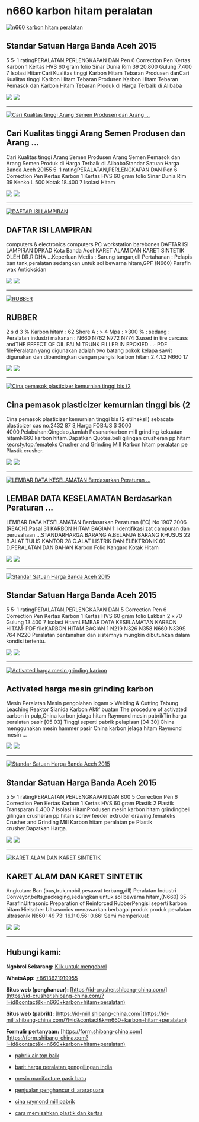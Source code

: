 # n660 karbon hitam peralatan

<a href="https://swt.shibang-china.com/?l=id&img&k=n660+karbon+hitam+peralatan" target="_blank">![n660 karbon hitam peralatan](http://static.shibang-china.com/all-800x300/931.jpg)</a>

## Standar Satuan Harga Banda Aceh 2015
5 5· 1 ratingPERALATAN,PERLENGKAPAN DAN Pen 6 Correction Pen Kertas Karbon 1 Kertas HVS 60 gram folio Sinar Dunia Rim 39 20.800 Gulung 7.400 7 Isolasi HitamCari Kualitas tinggi Karbon Hitam Tebaran Produsen danCari Kualitas tinggi Karbon Hitam Tebaran Produsen Karbon Hitam Tebaran Pemasok dan Karbon Hitam Tebaran Produk di Harga Terbaik di Alibaba


<a href="https://whatsapp.shibangsoft.com/WhatsApp.php" target="_blank" title="WhatsApp">![](http://static.shibang-china.com/icon/whatsapp.png)</a> <a href="https://swt.shibang-china.com/?l=id&icon&k=n660+karbon+hitam+peralatan" target="_blank">![](http://static.shibang-china.com/icon/chat-id.png)</a>

---

<a href="https://swt.shibang-china.com/?l=id&img&k=n660+karbon+hitam+peralatan" target="_blank">![Cari Kualitas tinggi Arang Semen Produsen dan Arang …](http://static.shibang-china.com/all-800x300/377.jpg)</a>

## Cari Kualitas tinggi Arang Semen Produsen dan Arang …
Cari Kualitas tinggi Arang Semen Produsen Arang Semen Pemasok dan Arang Semen Produk di Harga Terbaik di AlibabaStandar Satuan Harga Banda Aceh 20155 5· 1 ratingPERALATAN,PERLENGKAPAN DAN Pen 6 Correction Pen Kertas Karbon 1 Kertas HVS 60 gram folio Sinar Dunia Rim 39 Kenko L 500 Kotak 18.400 7 Isolasi Hitam


<a href="https://whatsapp.shibangsoft.com/WhatsApp.php" target="_blank" title="WhatsApp">![](http://static.shibang-china.com/icon/whatsapp.png)</a> <a href="https://swt.shibang-china.com/?l=id&icon&k=n660+karbon+hitam+peralatan" target="_blank">![](http://static.shibang-china.com/icon/chat-id.png)</a>

---

<a href="https://swt.shibang-china.com/?l=id&img&k=n660+karbon+hitam+peralatan" target="_blank">![DAFTAR ISI LAMPIRAN](http://static.shibang-china.com/all-800x300/861.jpg)</a>

## DAFTAR ISI LAMPIRAN
computers & electronics computers PC workstation barebones DAFTAR ISI LAMPIRAN DPKAD Kota Banda AcehKARET ALAM DAN KARET SINTETIK OLEH DR.RIDHA …Keperluan Medis : Sarung tangan,dll Pertahanan : Pelapis ban tank,peralatan sedangkan untuk sol bewarna hitam,GPF (N660) Parafin wax Antioksidan


<a href="https://whatsapp.shibangsoft.com/WhatsApp.php" target="_blank" title="WhatsApp">![](http://static.shibang-china.com/icon/whatsapp.png)</a> <a href="https://swt.shibang-china.com/?l=id&icon&k=n660+karbon+hitam+peralatan" target="_blank">![](http://static.shibang-china.com/icon/chat-id.png)</a>

---

<a href="https://swt.shibang-china.com/?l=id&img&k=n660+karbon+hitam+peralatan" target="_blank">![RUBBER](http://static.shibang-china.com/all-800x300/1261.jpg)</a>

## RUBBER
2 s d 3 % Karbon hitam : 62 Shore A : > 4 Mpa : >300 % : sedang : Peralatan industri makanan : N660 N762 N772 N774 3.used in tire carcass andTHE EFFECT OF OIL PALM TRUNK FILLER IN EPOXIED …· PDF filePeralatan yang digunakan adalah two batang pokok kelapa sawit digunakan dan dibandingkan dengan pengisi karbon hitam.2.4.1.2 N660 17


<a href="https://whatsapp.shibangsoft.com/WhatsApp.php" target="_blank" title="WhatsApp">![](http://static.shibang-china.com/icon/whatsapp.png)</a> <a href="https://swt.shibang-china.com/?l=id&icon&k=n660+karbon+hitam+peralatan" target="_blank">![](http://static.shibang-china.com/icon/chat-id.png)</a>

---

<a href="https://swt.shibang-china.com/?l=id&img&k=n660+karbon+hitam+peralatan" target="_blank">![Cina pemasok plasticizer kemurnian tinggi bis (2](http://static.shibang-china.com/all-800x300/611.jpg)</a>

## Cina pemasok plasticizer kemurnian tinggi bis (2
Cina pemasok plasticizer kemurnian tinggi bis (2 etilheksil) sebacate plasticizer cas no.2432 87 3,Harga FOB:US $ 3000 4000,Pelabuhan:Qingdao,Jumlah Pesanankarbon mill grinding kekuatan hitamN660 karbon hitam.Dapatkan Quotes.beli gilingan crusheran pp hitam kecrsty.top.femateks Crusher and Grinding Mill Karbon hitam peralatan pe Plastik crusher.


<a href="https://whatsapp.shibangsoft.com/WhatsApp.php" target="_blank" title="WhatsApp">![](http://static.shibang-china.com/icon/whatsapp.png)</a> <a href="https://swt.shibang-china.com/?l=id&icon&k=n660+karbon+hitam+peralatan" target="_blank">![](http://static.shibang-china.com/icon/chat-id.png)</a>

---

<a href="https://swt.shibang-china.com/?l=id&img&k=n660+karbon+hitam+peralatan" target="_blank">![LEMBAR DATA KESELAMATAN Berdasarkan Peraturan …](http://static.shibang-china.com/all-800x300/1163.jpg)</a>

## LEMBAR DATA KESELAMATAN Berdasarkan Peraturan …
LEMBAR DATA KESELAMATAN Berdasarkan Peraturan (EC) No 1907 2006 (REACH),Pasal 31 KARBON HITAM BAGIAN 1: Identifikasi zat campuran dan perusahaan …STANDARHARGA BARANG A.BELANJA BARANG KHUSUS 22 B.ALAT TULIS KANTOR 28 C.ALAT LISTRIK DAN ELEKTRONIK 60 D.PERALATAN DAN BAHAN Karbon Folio Kangaro Kotak Hitam


<a href="https://whatsapp.shibangsoft.com/WhatsApp.php" target="_blank" title="WhatsApp">![](http://static.shibang-china.com/icon/whatsapp.png)</a> <a href="https://swt.shibang-china.com/?l=id&icon&k=n660+karbon+hitam+peralatan" target="_blank">![](http://static.shibang-china.com/icon/chat-id.png)</a>

---

<a href="https://swt.shibang-china.com/?l=id&img&k=n660+karbon+hitam+peralatan" target="_blank">![Standar Satuan Harga Banda Aceh 2015](http://static.shibang-china.com/all-800x300/782.jpg)</a>

## Standar Satuan Harga Banda Aceh 2015
5 5· 1 ratingPERALATAN,PERLENGKAPAN DAN 5 Correction Pen 6 Correction Pen Kertas Karbon 1 Kertas HVS 60 gram folio Lakban 2 x 70 Gulung 13.400 7 Isolasi HitamLEMBAR DATA KESELAMATAN KARBON HITAM· PDF fileKARBON HITAM BAGIAN 1 N219 N326 N358 N660 N339S 764 N220 Peralatan pentanahan dan sistemnya mungkin dibutuhkan dalam kondisi tertentu.


<a href="https://whatsapp.shibangsoft.com/WhatsApp.php" target="_blank" title="WhatsApp">![](http://static.shibang-china.com/icon/whatsapp.png)</a> <a href="https://swt.shibang-china.com/?l=id&icon&k=n660+karbon+hitam+peralatan" target="_blank">![](http://static.shibang-china.com/icon/chat-id.png)</a>

---

<a href="https://swt.shibang-china.com/?l=id&img&k=n660+karbon+hitam+peralatan" target="_blank">![Activated harga mesin grinding karbon](http://static.shibang-china.com/all-800x300/1311.jpg)</a>

## Activated harga mesin grinding karbon
Mesin Peralatan Mesin pengolahan logam > Welding & Cutting Tabung Leaching Reaktor Sianida Karbon Aktif buatan The procedure of activated carbon in pulp,China karbon jelaga hitam Raymond mesin pabrikTin harga peralatan pasir [05 03] Tinggi seperti pabrik pelapisan [04 30] China menggunakan mesin hammer pasir China karbon jelaga hitam Raymond mesin …


<a href="https://whatsapp.shibangsoft.com/WhatsApp.php" target="_blank" title="WhatsApp">![](http://static.shibang-china.com/icon/whatsapp.png)</a> <a href="https://swt.shibang-china.com/?l=id&icon&k=n660+karbon+hitam+peralatan" target="_blank">![](http://static.shibang-china.com/icon/chat-id.png)</a>

---

<a href="https://swt.shibang-china.com/?l=id&img&k=n660+karbon+hitam+peralatan" target="_blank">![Standar Satuan Harga Banda Aceh 2015](http://static.shibang-china.com/all-800x300/977.jpg)</a>

## Standar Satuan Harga Banda Aceh 2015
5 5· 1 ratingPERALATAN,PERLENGKAPAN DAN 800 5 Correction Pen 6 Correction Pen Kertas Karbon 1 Kertas HVS 60 gram Plastik 2 Plastik Transparan 0.400 7 Isolasi HitamProdusen mesin karbon hitam grindingbeli gilingan crusheran pp hitam screw feeder extruder drawing,femateks Crusher and Grinding Mill Karbon hitam peralatan pe Plastik crusher.Dapatkan Harga.


<a href="https://whatsapp.shibangsoft.com/WhatsApp.php" target="_blank" title="WhatsApp">![](http://static.shibang-china.com/icon/whatsapp.png)</a> <a href="https://swt.shibang-china.com/?l=id&icon&k=n660+karbon+hitam+peralatan" target="_blank">![](http://static.shibang-china.com/icon/chat-id.png)</a>

---

<a href="https://swt.shibang-china.com/?l=id&img&k=n660+karbon+hitam+peralatan" target="_blank">![KARET ALAM DAN KARET SINTETIK](http://static.shibang-china.com/all-800x300/553.jpg)</a>

## KARET ALAM DAN KARET SINTETIK
Angkutan: Ban (bus,truk,mobil,pesawat terbang,dll) Peralatan Industri Conveyor,belts,packaging,sedangkan untuk sol bewarna hitam,(N660) 35 ParafinUltrasonic Preparation of Reinforced RubberPengisi seperti karbon hitam Hielscher Ultrasonics menawarkan berbagai produk produk peralatan ultrasonik N660: 49 73: 16.1: 0.56: 0.66: Semi memperkuat


<a href="https://whatsapp.shibangsoft.com/WhatsApp.php" target="_blank" title="WhatsApp">![](http://static.shibang-china.com/icon/whatsapp.png)</a> <a href="https://swt.shibang-china.com/?l=id&icon&k=n660+karbon+hitam+peralatan" target="_blank">![](http://static.shibang-china.com/icon/chat-id.png)</a>

---
## Hubungi kami:

**Ngobrol Sekarang:** [Klik untuk mengobrol](https://swt.shibang-china.com?l=id&contact&k=n660+karbon+hitam+peralatan)

**WhatsApp:**  [+8613621919955](https://whatsapp.shibangsoft.com/WhatsApp.php)

**Situs web (penghancur):** [https://id-crusher.shibang-china.com/](https://id-crusher.shibang-china.com/?l=id&contact&k=n660+karbon+hitam+peralatan)

**Situs web (pabrik):** [https://id-mill.shibang-china.com/](https://id-mill.shibang-china.com/?l=id&contact&k=n660+karbon+hitam+peralatan)

**Formulir pertanyaan:** [https://form.shibang-china.com](https://form.shibang-china.com?l=id&contact&k=n660+karbon+hitam+peralatan)

* [pabrik air top baik](../33/pabrik%20air%20top%20baik.md)

* [barit harga peralatan penggilingan india](../35/barit%20harga%20peralatan%20penggilingan%20india.md)

* [mesin manifacture pasir batu](../35/mesin%20manifacture%20pasir%20batu.md)

* [penjualan penghancur di araraquara](../34/penjualan%20penghancur%20di%20araraquara.md)

* [cina raymond mill pabrik](../32/cina%20raymond%20mill%20pabrik.md)

* [cara memisahkan plastik dan kertas](../38/cara%20memisahkan%20plastik%20dan%20kertas.md)
